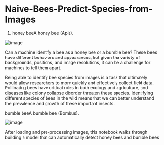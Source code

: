 # Naive-Bees-Predict-Species-from-Images
1. honey beeA honey bee (Apis).

![image](https://user-images.githubusercontent.com/50009207/209439489-ff4269c0-1f89-44bc-9457-c94fb686ebcc.png)


Can a machine identify a bee as a honey bee or a bumble bee? These bees have different behaviors and appearances, but given the variety of backgrounds, positions, and image resolutions, it can be a challenge for machines to tell them apart.

Being able to identify bee species from images is a task that ultimately would allow researchers to more quickly and effectively collect field data. Pollinating bees have critical roles in both ecology and agriculture, and diseases like colony collapse disorder threaten these species. Identifying different species of bees in the wild means that we can better understand the prevalence and growth of these important insects.

bumble beeA bumble bee (Bombus).

![image](https://user-images.githubusercontent.com/50009207/209439498-51cfde7d-f3b0-46ea-a6e6-373857374d04.png)

After loading and pre-processing images, this notebook walks through building a model that can automatically detect honey bees and bumble bees
